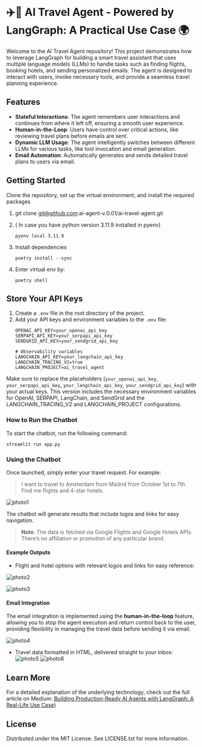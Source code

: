 # ✈️🧳 AI Travel Agent - Powered by LangGraph: A Practical Use Case 🌍
Welcome to the AI Travel Agent repository! This project demonstrates how to leverage LangGraph for building a smart travel assistant that uses multiple language models (LLMs) to handle tasks such as finding flights, booking hotels, and sending personalized emails. The agent is designed to interact with users, invoke necessary tools, and provide a seamless travel planning experience.

## **Features**

- **Stateful Interactions**: The agent remembers user interactions and continues from where it left off, ensuring a smooth user experience.
- **Human-in-the-Loop**: Users have control over critical actions, like reviewing travel plans before emails are sent.
- **Dynamic LLM Usage**: The agent intelligently switches between different LLMs for various tasks, like tool invocation and email generation.
- **Email Automation**: Automatically generates and sends detailed travel plans to users via email.

## Getting Started
Clone the repository, set up the virtual environment, and install the required packages

1. git clone git@github.com:ai-agent-v.0.01/ai-travel-agent.git

1. ( In case you have python version 3.11.9 installed in pyenv)
   ```shell script
   pyenv local 3.11.9
   ```

1. Install dependencies
    ```shell script
    poetry install --sync
    ```

1. Enter virtual env by:
    ```shell script
    poetry shell
    ```

## **Store Your API Keys**

1. Create a `.env` file in the root directory of the project.
2. Add your API keys and environment variables to the `.env` file:
    ```plaintext
    OPENAI_API_KEY=your_openai_api_key
    SERPAPI_API_KEY=your_serpapi_api_key
    SENDGRID_API_KEY=your_sendgrid_api_key

    # Observability variables
    LANGCHAIN_API_KEY=your_langchain_api_key
    LANGCHAIN_TRACING_V2=true
    LANGCHAIN_PROJECT=ai_travel_agent
    ```

Make sure to replace the placeholders (`your_openai_api_key`, `your_serpapi_api_key`, `your_langchain_api_key`, `your_sendgrid_api_key`) with your actual keys.
This version includes the necessary environment variables for OpenAI, SERPAPI, LangChain, and SendGrid and the LANGCHAIN_TRACING_V2 and LANGCHAIN_PROJECT configurations.

### How to Run the Chatbot
To start the chatbot, run the following command:
```
streamlit run app.py
```

### Using the Chatbot
Once launched, simply enter your travel request. For example:
> I want to travel to Amsterdam from Madrid from October 1st to 7th. Find me flights and 4-star hotels.


![photo1](https://github.com/user-attachments/assets/eb12d697-a445-4b13-b084-d2052f91d7bc)

The chatbot will generate results that include logos and links for easy navigation.

> **Note**: The data is fetched via Google Flights and Google Hotels APIs. There’s no affiliation or promotion of any particular brand.


#### Example Outputs

- Flight and hotel options with relevant logos and links for easy reference:

![photo2](https://github.com/user-attachments/assets/741e010c-22cf-4d31-a518-441b076ec58f)

![photo3](https://github.com/user-attachments/assets/a29173c7-852d-41ab-b3fe-94e6cca83c78)


#### Email Integration
The email integration is implemented using the **human-in-the-loop** feature, allowing you to stop the agent execution and return control back to the user, providing flexibility in managing the travel data before sending it via email.

![photo4](https://github.com/user-attachments/assets/53775c87-7881-40c3-9b23-2885ed020e46)

- Travel data formatted in HTML, delivered straight to your inbox:
![photo5](https://github.com/user-attachments/assets/02641ce1-b303-4020-9849-7d77f596a6ba)
![photo6](https://github.com/user-attachments/assets/1c3d8a35-148d-4144-829a-b1db6e3b3dde)

## Learn More
For a detailed explanation of the underlying technology, check out the full article on Medium:
[Building Production-Ready AI Agents with LangGraph: A Real-Life Use Case](https://medium.com/cyberark-engineering/building-production-ready-ai-agents-with-langgraph-a-real-life-use-case-7bda34c7f4e4))

## License
Distributed under the MIT License. See LICENSE.txt for more information.
